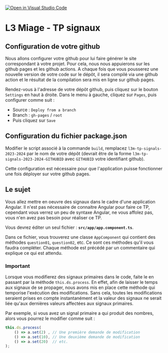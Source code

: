 [![Open in Visual Studio Code](https://classroom.github.com/assets/open-in-vscode-718a45dd9cf7e7f842a935f5ebbe5719a5e09af4491e668f4dbf3b35d5cca122.svg)](https://classroom.github.com/online_ide?assignment_repo_id=13476616&assignment_repo_type=AssignmentRepo)
# L3 Miage - TP signaux

## Configuration de votre github

Nous allons configurer votre github pour lui faire générer le site correspondant à votre projet.
Pour cela, nous nous appuierons sur les github pages et les github actions. 
A chaque fois que vous pousserez une nouvelle version de votre code sur le dépôt, il sera compilé via une github action et le résultat de la compilation sera mis en ligne sur github pages.

Rendez-vous à l'adresse de votre dépôt github, puis cliquez sur le bouton `Settings` en haut à droite.
Dans le menu à gauche, cliquez sur `Pages`, puis configurer comme suit :

* Source : `Deploy from a branch`
* Branch : `gh-pages`  /  `root`
* Puis cliquez sur `Save`

## Configuration du fichier package.json

Modifier le script associé à la commande `build`, remplacez `l3m-tp-signals-2023-2024` par le nom de votre dépôt (devrait être de la forme `l3m-tp-signals-2023-2024-GITHUBID` avec `GITHUBID` votre identifiant github).

Cette configuration est nécessaire pour que l'application puisse fonctionner une fois déployer sur votre github pages.

## Le sujet

Vous allez mettre en oeuvre des signaux dans le cadre d'une application Angular.
Il n'est pas nécessaire de connaitre Angular pour faire ce TP, cependant vous verrez un peu de syntaxe Angular, ne vous affolez pas, vous n'en avez pas besoin pour réaliser ce TP.

Vous devrez éditer un seul fichier : **`src/app/app.component.ts`**.

Dans ce fichier, vous trouverez une classe `AppComponent` qui contient des méthodes `question01`, `question02`, etc.
Ce sont ces méthodes qu'il vous faudra compléter. Chaque méthode est précédé par un commentaire qui explique ce qui est attendu.

### Important

Lorsque vous modifierez des signaux primaires dans le code, faite le en passant par la méthode `this.ds.process`.
En effet, afin de laisser le temps aux signaux de se propager, nous avons mis en place cette méthode qui temporise l'exécution des modifications. Sans cela, toutes les modifications seraient prises en compte instantanément et la valeur des signaux ne serait liée qu'aux dernières valeurs affectées aux signaux primaires.

Par exemple, si vous avez un signal primaire a qui produit des nombres, alors vous pourrez le modifier comme suit :

```typescript
this.ds.process(
    () => a.set(2) , // Une première demande de modification
    () => a.set(10), // Une deuxième demande de modification
    () => a.set(20)  // etc.
);
```
